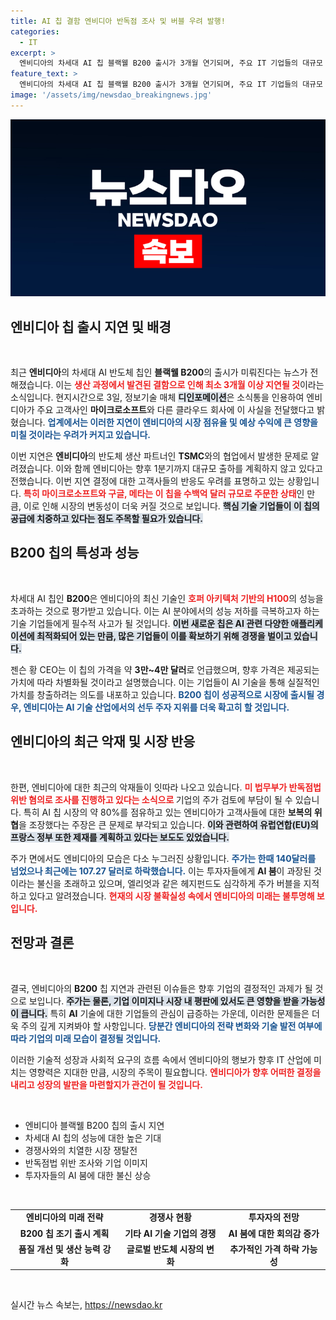 ```yaml
---
title: AI 칩 결함 엔비디아 반독점 조사 및 버블 우려 발행!
categories:
  - IT
excerpt: >
  엔비디아의 차세대 AI 칩 블랙웰 B200 출시가 3개월 연기되며, 주요 IT 기업들의 대규모 주문도 위협받고 있습니다. 일각에선 반독점 조사로 인한 악재와 주가 폭락 우려가 커지고 있습니다. 이 상황, 앞으로 어떻게 전개될까요?
feature_text: >
  엔비디아의 차세대 AI 칩 블랙웰 B200 출시가 3개월 연기되며, 주요 IT 기업들의 대규모 주문도 위협받고 있습니다. 일각에선 반독점 조사로 인한 악재와 주가 폭락 우려가 커지고 있습니다. 이 상황, 앞으로 어떻게 전개될까요?
image: '/assets/img/newsdao_breakingnews.jpg'
---
```


<p><img src="/assets/img/newsdao_breakingnews.jpg" alt="bookingtag 속보" /></p>

<h2 data-ke-size="size26">엔비디아 칩 출시 지연 및 배경</h2>

<p data-ke-size="size16">&nbsp;</p>

<p>최근 <b>엔비디아</b>의 차세대 AI 반도체 칩인 <b>블랙웰 B200</b>의 출시가 미뤄진다는 뉴스가 전해졌습니다. 이는 <b><span style="color: #ee2323;">생산 과정에서 발견된 결함으로 인해 최소 3개월 이상 지연될 것</span></b>이라는 소식입니다. 현지시간으로 3일, 정보기술 매체 <b><span style="background-color: #21538527;">디인포메이션</span></b>은 소식통을 인용하여 엔비디아가 주요 고객사인 <b>마이크로소프트</b>와 다른 클라우드 회사에 이 사실을 전달했다고 밝혔습니다. <b><span style="color: #1a5490;">업계에서는 이러한 지연이 엔비디아의 시장 점유율 및 예상 수익에 큰 영향을 미칠 것이라는 우려가 커지고 있습니다.</span></b> </p>

<p>이번 지연은 <b>엔비디아</b>의 반도체 생산 파트너인 <b>TSMC</b>와의 협업에서 발생한 문제로 알려졌습니다. 이와 함께 엔비디아는 향후 1분기까지 대규모 출하를 계획하지 않고 있다고 전했습니다. 이번 지연 결정에 대한 고객사들의 반응도 우려를 표명하고 있는 상황입니다. <b><span style="color: #ee2323;">특히 마이크로소프트와 구글, 메타는 이 칩을 수백억 달러 규모로 주문한 상태</span></b>인 만큼, 이로 인해 시장의 변동성이 더욱 커질 것으로 보입니다. <b><span style="background-color: #21538527;">핵심 기술 기업들이 이 칩의 공급에 치중하고 있다는 점도 주목할 필요가 있습니다.</span></b></p>

<h2 data-ke-size="size26">B200 칩의 특성과 성능</h2>

<p data-ke-size="size16">&nbsp;</p>

<p>차세대 AI 칩인 <b>B200</b>은 엔비디아의 최신 기술인 <b><span style="color: #ee2323;">호퍼 아키텍처 기반의 H100</span></b>의 성능을 초과하는 것으로 평가받고 있습니다. 이는 AI 분야에서의 성능 저하를 극복하고자 하는 기술 기업들에게 필수적 사고가 될 것입니다. <b><span style="background-color: #21538527;">이번 새로운 칩은 AI 관련 다양한 애플리케이션에 최적화되어 있는 만큼, 많은 기업들이 이를 확보하기 위해 경쟁을 벌이고 있습니다.</span></b> </p>

<p>젠슨 황 CEO는 이 칩의 가격을 약 <b>3만~4만 달러</b>로 언급했으며, 향후 가격은 제공되는 가치에 따라 차별화될 것이라고 설명했습니다. 이는 기업들이 AI 기술을 통해 실질적인 가치를 창출하려는 의도를 내포하고 있습니다. <b><span style="color: #1a5490;">B200 칩이 성공적으로 시장에 출시될 경우, 엔비디아는 AI 기술 산업에서의 선두 주자 지위를 더욱 확고히 할 것입니다.</span></b> </p>

<h2 data-ke-size="size26">엔비디아의 최근 악재 및 시장 반응</h2>

<p data-ke-size="size16">&nbsp;</p>

<p>한편, 엔비디아에 대한 최근의 악재들이 잇따라 나오고 있습니다. <b><span style="color: #ee2323;">미 법무부가 반독점법 위반 혐의로 조사를 진행하고 있다는 소식으로 </span></b>기업의 주가 검토에 부담이 될 수 있습니다. 특히 AI 칩 시장의 약 80%를 점유하고 있는 엔비디아가 고객사들에 대한 <b>보복의 위협</b>을 조장했다는 주장은 큰 문제로 부각되고 있습니다. <b><span style="background-color: #21538527;">이와 관련하여 유럽연합(EU)의 프랑스 정부 또한 제재를 계획하고 있다는 보도도 있었습니다.</span></b></p>

<p>주가 면에서도 엔비디아의 모습은 다소 누그러진 상황입니다. <b><span style="color: #1a5490;">주가는 한때 140달러를 넘었으나 최근에는 107.27 달러로 하락했습니다.</span></b> 이는 투자자들에게 <b>AI 붐</b>이 과장된 것이라는 불신을 초래하고 있으며, 엘리엇과 같은 헤지펀드도 심각하게 주가 버블을 지적하고 있다고 알려졌습니다. <b><span style="color: #ee2323;">현재의 시장 불확실성 속에서 엔비디아의 미래는 불투명해 보입니다.</span></b></p>

<h2 data-ke-size="size26">전망과 결론</h2>

<p data-ke-size="size16">&nbsp;</p>

<p>결국, 엔비디아의 <b>B200</b> 칩 지연과 관련된 이슈들은 향후 기업의 결정적인 과제가 될 것으로 보입니다. <b><span style="background-color: #21538527;">주가는 물론, 기업 이미지나 시장 내 평판에 있서도 큰 영향을 받을 가능성이 큽니다.</span></b> 특히 <b>AI</b> 기술에 대한 기업들의 관심이 급증하는 가운데, 이러한 문제들은 더욱 주의 깊게 지켜봐야 할 사항입니다. <b><span style="color: #1a5490;">당분간 엔비디아의 전략 변화와 기술 발전 여부에 따라 기업의 미래 모습이 결정될 것입니다.</span></b> </p>

<p>이러한 기술적 성장과 사회적 요구의 흐름 속에서 엔비디아의 행보가 향후 IT 산업에 미치는 영향력은 지대한 만큼, 시장의 주목이 필요합니다. <b><span style="color: #ee2323;">엔비디아가 향후 어떠한 결정을 내리고 성장의 발판을 마련할지가 관건이 될 것입니다.</span></b> </p>

<p data-ke-size="size16">&nbsp;</p>

<ul>
<li>엔비디아 블랙웰 B200 칩의 출시 지연</li>
<li>차세대 AI 칩의 성능에 대한 높은 기대</li>
<li>경쟁사와의 치열한 시장 쟁탈전</li>
<li>반독점법 위반 조사와 기업 이미지</li>
<li>투자자들의 AI 붐에 대한 불신 상승</li>
</ul>

<p data-ke-size="size16">&nbsp;</p>

<table>
<tr>
<td style="text-align: center; height: 17px;"><b>엔비디아의 미래 전략</b></td>
<td style="text-align: center; height: 17px;"><b>경쟁사 현황</b></td>
<td style="text-align: center; height: 17px;"><b>투자자의 전망</b></td>
</tr>
<tr>
<td style="text-align: center; height: 17px;"><b>B200 칩 조기 출시 계획</b></td>
<td style="text-align: center; height: 17px;"><b>기타 AI 기술 기업의 경쟁</b></td>
<td style="text-align: center; height: 17px;"><b>AI 붐에 대한 회의감 증가</b></td>
</tr>
<tr>
<td style="text-align: center; height: 17px;"><b>품질 개선 및 생산 능력 강화</b></td>
<td style="text-align: center; height: 17px;"><b>글로벌 반도체 시장의 변화</b></td>
<td style="text-align: center; height: 17px;"><b>추가적인 가격 하락 가능성</b></td>
</tr>
</table> 

<p data-ke-size="size16">&nbsp;</p>
실시간 뉴스 속보는, <a href="https://newsdao.kr" rel="dofollow">https://newsdao.kr</a>


